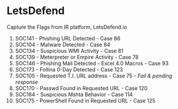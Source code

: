 # LetsDefend
Capture the Flags from IR platform, LetsDefend.io

1. SOC141 - Phishing URL Detected - Case 86
2. SOC104 - Malware Detected - Case 84
3. SOC134 - Suspicious WMI Activity - Case 81
4. SOC139 - Meterpreter or Empire Activity - Case 78
5. SOC146 - Phishing Mail Detected - Excel 4.0 Macros - Case 93
6. SOC173 - Follina 0-Day Detected - Case 123
7. SOC105 - Requested T.I. URL address - Case 75 - _Fail & pending response_
8. SOC170 - Passwd Found in Requested URL - Case 120
9. SOC164 - Suspicious Mshta Behavior - Case 114
10. SOC175 - PowerShell Found in Requested URL - Case 125
